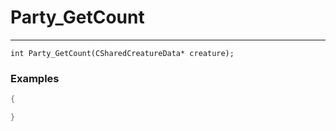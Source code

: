 # Party_GetCount
---
```
int Party_GetCount(CSharedCreatureData* creature);
```

### Examples
```cpp - C++
{

}
```
